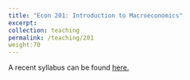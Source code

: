 ```yaml
---
title: "Econ 201: Introduction to Macroeconomics"
excerpt: 
collection: teaching
permalink: /teaching/201
weight:70
---
```


A recent syllabus can be found [here.](../files/econ201syllabus.pdf)